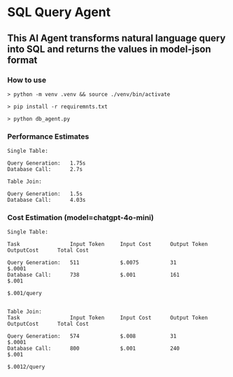 # SQL Query Agent

## This AI Agent transforms natural language query into SQL and returns the values in model-json format

### How to use

```
> python -m venv .venv && source ./venv/bin/activate

> pip install -r requiremnts.txt

> python db_agent.py
```

### Performance Estimates

```
Single Table:

Query Generation:   1.75s
Database Call:      2.7s

Table Join:

Query Generation:   1.5s
Database Call:      4.03s
```

### Cost Estimation (model=chatgpt-4o-mini)

```
Single Table:

Task                Input Token     Input Cost      Output Token        OutputCost      Total Cost

Query Generation:   511             $.0075          31                  $.0001          
Database Call:      738             $.001           161                 $.001
                                                                                        $.001/query


Table Join:
Task                Input Token     Input Cost      Output Token        OutputCost      Total Cost

Query Generation:   574             $.008           31                  $.0001          
Database Call:      800             $.001           240                 $.001
                                                                                        $.0012/query
```
